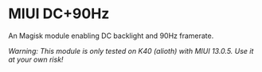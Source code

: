 # MIUI DC+90Hz

An Magisk module enabling DC backlight and 90Hz framerate.

*Warning: This module is only tested on K40 (alioth) with MIUI 13.0.5. Use it at your own risk!*